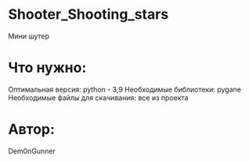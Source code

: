 # Shooter_Shooting_stars
Мини шутер
# Что нужно:
Оптимальная версия: python - 3,9
Необходимые библиотеки: pygane
Необходимые файлы для скачивания: все из проекта
# Автор:
Dem0nGunner

